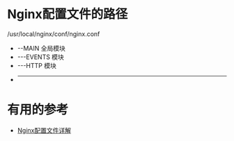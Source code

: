 
# Nginx配置文件的路径
  /usr/local/nginx/conf/nginx.conf

* --MAIN 全局模块
*   ---EVENTS 模块
*   ---HTTP 模块
*   ---
      





# 有用的参考

* [Nginx配置文件详解](https://www.jianshu.com/p/1593954d5faf)

